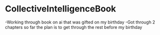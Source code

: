 # CollectiveIntelligenceBook

-Working through book on ai that was gifted on my birthday
-Got through 2 chapters so far the plan is to get through the rest before my birthday
